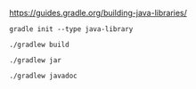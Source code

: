 <https://guides.gradle.org/building-java-libraries/>

```shell
gradle init --type java-library
```

```shell
./gradlew build
```

```shell
./gradlew jar
```

```shell
./gradlew javadoc
```
